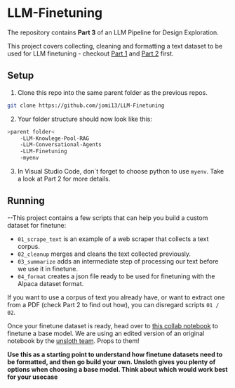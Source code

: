 # LLM-Finetuning

The repository contains **Part 3** of an LLM Pipeline for Design Exploration.

This project covers collecting, cleaning and formatting a text dataset to be used for LLM finetuning - checkout [Part 1](https://github.com/jomi13/LLM-Knowledge-Pool-RAG) and [Part 2](https://github.com/jomi13/LLM-Conversational-Agents) first.

## Setup
1. Clone this repo into the same parent folder as the previous repos.
```bash
git clone https://github.com/jomi13/LLM-Finetuning
```
2. Your folder structure should now look like this:
```bash
>parent folder<
    -LLM-Knowlege-Pool-RAG
    -LLM-Conversational-Agents
    -LLM-Finetuning
    -myenv
```
3. In Visual Studio Code, don´t forget to choose python to use `myenv`. Take a look at Part 2 for more details.

## Running

--This project contains a few scripts that can help you build a custom dataset for finetune:
- `01_scrape_text` is an example of a web scraper that collects a text corpus.
- `02_cleanup` merges and cleans the text collected previously. 
- `03_summarize` adds an intermediate step of processing our text before we use it in finetune.
- `04_format` creates a json file ready to be used for finetuning with the Alpaca dataset format.

If you want to use a corpus of text you already have, or want to extract one from a PDF (check Part 2 to find out how), you can disregard scripts `01 / 02`.

Once your finetune dataset is ready, head over to [this collab notebook](https://colab.research.google.com/drive/1gIzuNutwRh08iuRhQmNAti2wDB2X4fmJ?usp=sharing) to finetune a base model. We are using an edited version of an original notebook by the [unsloth team](https://github.com/unslothai/unsloth). Props to them!

**Use this as a starting point to understand how finetune datasets need to be formatted, and then go build your own. Unsloth gives you plenty of options when choosing a base model. Think about which would work best for your usecase**
